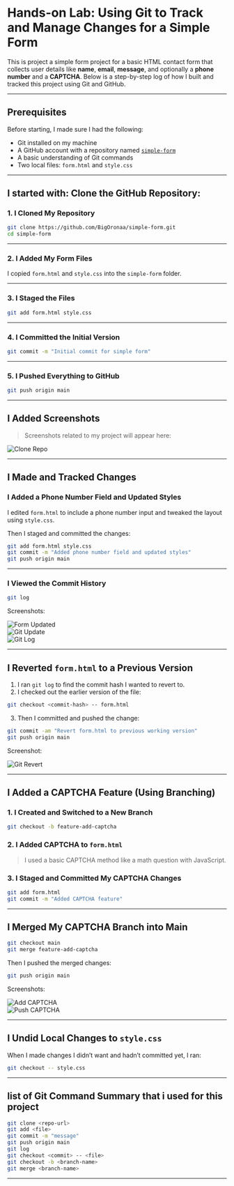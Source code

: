 
# Hands-on Lab: Using Git to Track and Manage Changes for a Simple Form

This is project a simple form project for a basic HTML contact form that collects user details like **name**, **email**, **message**, and optionally a **phone number** and a **CAPTCHA**. Below is a step-by-step log of how I built and tracked this project using Git and GitHub.

---

##  Prerequisites

Before starting, I made sure I had the following:
- Git installed on my machine
- A GitHub account with a repository named [`simple-form`](https://github.com/BigOronaa/simple-form)
- A basic understanding of Git commands
- Two local files: `form.html` and `style.css`

---

##  I started with: Clone the GitHub Repository:

### 1. I Cloned My Repository

```bash
git clone https://github.com/BigOronaa/simple-form.git
cd simple-form
```

---

### 2. I Added My Form Files

I copied `form.html` and `style.css` into the `simple-form` folder.

---

### 3. I Staged the Files

```bash
git add form.html style.css
```

---

### 4. I Committed the Initial Version

```bash
git commit -m "Initial commit for simple form"
```

---

### 5. I Pushed Everything to GitHub

```bash
git push origin main
```

---

## I Added Screenshots

> Screenshots related to my project will appear here:

![Clone Repo](images/clonerepo.png)

---

##  I Made and Tracked Changes

### I Added a Phone Number Field and Updated Styles

I edited `form.html` to include a phone number input and tweaked the layout using `style.css`.

Then I staged and committed the changes:

```bash
git add form.html style.css
git commit -m "Added phone number field and updated styles"
git push origin main
```

---

### I Viewed the Commit History

```bash
git log
```

Screenshots:

![Form Updated](images/formupdate.png)  
![Git Update](images/gitupdate.png)  
![Git Log](images/gitlog.png)

---

##  I Reverted `form.html` to a Previous Version

1. I ran `git log` to find the commit hash I wanted to revert to.
2. I checked out the earlier version of the file:

```bash
git checkout <commit-hash> -- form.html
```

3. Then I committed and pushed the change:

```bash
git commit -am "Revert form.html to previous working version"
git push origin main
```

Screenshot:

![Git Revert](images/gitrevert.png)

---

##  I Added a CAPTCHA Feature (Using Branching)

### 1. I Created and Switched to a New Branch

```bash
git checkout -b feature-add-captcha
```

### 2. I Added CAPTCHA to `form.html`

> I used a basic CAPTCHA method like a math question with JavaScript.

### 3. I Staged and Committed My CAPTCHA Changes

```bash
git add form.html
git commit -m "Added CAPTCHA feature"
```

---

##  I Merged My CAPTCHA Branch into Main

```bash
git checkout main
git merge feature-add-captcha
```

Then I pushed the merged changes:

```bash
git push origin main
```

Screenshots:

![Add CAPTCHA](images/addcaptcha.png)  
![Push CAPTCHA](images/captchapush.png)

---

##  I Undid Local Changes to `style.css`

When I made changes I didn’t want and hadn’t committed yet, I ran:

```bash
git checkout -- style.css
```

---

## list of  Git Command Summary that i used for this project

```bash
git clone <repo-url>
git add <file>
git commit -m "message"
git push origin main
git log
git checkout <commit> -- <file>
git checkout -b <branch-name>
git merge <branch-name>
```

---
